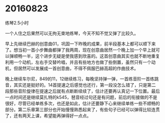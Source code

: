 # 20160823

练琴2.5小时

一个人住之后果然可以无拘无束地练琴，今天不知不觉又弹了比较久。

早上先继续巴赫的创意曲01，巩固一下昨晚的成果，前半段基本上都可以顺下来了。想当初一首小步舞曲都弹了我两周，现在创意曲居然一个晚上加一个早上就可以弹顺畅一半，这个进步无疑是使我感到欣喜的。这首创意曲其实也就不断地重复利用一个动机，左右手交替吟唱，并且有些地方也做了些倒置，虽然只有一个动机，但居然可以发展成一首创意曲，不得不佩服巴赫高超的作曲技术。

晚上继续车尔尼，849的11，12继续练习，每晚坚持弹一弹，一首练音阶一首练跳音，其实还是挺好的。14首提速之后感觉也还行，第一段没怎么错了，只是第二段那些音阶旋律在提速之后就有点断断续续了，估计还要再认真记一下位置。最后一点时间还是继续莫扎特的k545，琶音经过句还是有问题，前后的衔接做的不是很好，尽管已经单练多次，也还是如此，估计还要静下心来继续单练一些不顺畅的部分。第二乐章第三部分也开始慢慢熟悉起来了，有些句子已经可以弹得比较连贯了，还有两天上课，希望能再弹得好一点点。
